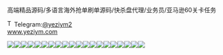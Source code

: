 高端精品源码/多语言海外抢单刷单源码/快杀盘代理/业务员/亚马逊60关卡任务<p dir="auto"><a target="_blank" rel="noopener noreferrer nofollow" href="https://camo.githubusercontent.com/d614d90677fbc2e34c7c62ebc68c82379d87a57c4beaf05af65fec7ba6b72e36/68747470733a2f2f63646e2d69636f6e732d706e672e666c617469636f6e2e636f6d2f3531322f323131312f323131313634362e706e67"><img src="https://camo.githubusercontent.com/d614d90677fbc2e34c7c62ebc68c82379d87a57c4beaf05af65fec7ba6b72e36/68747470733a2f2f63646e2d69636f6e732d706e672e666c617469636f6e2e636f6d2f3531322f323131312f323131313634362e706e67" alt="Telegram Icon" style="width: 16px; max-width: 100%;" data-canonical-src="https://cdn-icons-png.flaticon.com/512/2111/2111646.png"></a>Telegram:<a href="https://t.me/yeziym2" rel="nofollow">@yeziym2</a><br><a href="https://www.yeziym.com/">www.yeziym.com</a></p><img src="https://github.com/yeziym/TIwImIlrVT/blob/main/MTBSe.png"><img src="https://github.com/yeziym/TIwImIlrVT/blob/main/XlYzB.png"><img src="https://github.com/yeziym/TIwImIlrVT/blob/main/vjAnN.png"><img src="https://github.com/yeziym/TIwImIlrVT/blob/main/qTbND.png"><img src="https://github.com/yeziym/TIwImIlrVT/blob/main/feoCx.png"><img src="https://github.com/yeziym/TIwImIlrVT/blob/main/nBl2k.png"><img src="https://github.com/yeziym/TIwImIlrVT/blob/main/PCee8.png"><img src="https://github.com/yeziym/TIwImIlrVT/blob/main/xGBKc.png"><img src="https://github.com/yeziym/TIwImIlrVT/blob/main/mRt2E.png"><img src="https://github.com/yeziym/TIwImIlrVT/blob/main/LXl6a.png"><img src="https://github.com/yeziym/TIwImIlrVT/blob/main/ndrr2.png"><img src="https://github.com/yeziym/TIwImIlrVT/blob/main/EZTBv.png"><img src="https://github.com/yeziym/TIwImIlrVT/blob/main/MOPUj.png"><img src="https://github.com/yeziym/TIwImIlrVT/blob/main/N5SR7.png"><img src="https://github.com/yeziym/TIwImIlrVT/blob/main/m3PPt.png"><img src="https://github.com/yeziym/TIwImIlrVT/blob/main/z5kcl.png"><img src="https://github.com/yeziym/TIwImIlrVT/blob/main/nNoIT.png"><img src="https://github.com/yeziym/TIwImIlrVT/blob/main/nI6bC.png"><img src="https://github.com/yeziym/TIwImIlrVT/blob/main/bybf4.png"><img src="https://github.com/yeziym/TIwImIlrVT/blob/main/zYZ1K.png">